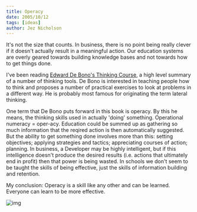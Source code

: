 ```yaml
---
title: Operacy
date: 2005/10/12
tags: [ideas]
author: Jez Nicholson
---
```

It's not the size that counts.
In business, there is no point being really clever if it doesn't actually result in a meaningful action. Our education systems are overly geared towards building knowledge bases and not towards how to get things done.

I've been reading [Edward De Bono's Thinking Course](http://www.amazon.co.uk/Bonos-Thinking-Course-Powerful-Transform/dp/1406612022), a high level summary of a number of thinking tools. De Bono is interested in teaching people how to think and proposes a number of practical exercises to look at problems in a different way. He is probably most famous for originating the term lateral thinking.

One term that De Bono puts forward in this book is operacy. By this he means, the thinking skills used in actually 'doing' something. Operational numeracy = oper-acy. Education could be summed up as gathering so much information that the reqired action is then automatically suggested. But the ability to get something done involves more than this: setting objectives; applying strategies and tactics; appreciating courses of action; planning. In business, a Developer may be highly intelligent, but if this intelligence doesn't produce the desired results (i.e. actions that ultimately end in profit) then that power is being wasted. In schools we don't seem to be taught the skills of being effective, just the skills of information building and retention.

My conclusion: Operacy is a skill like any other and can be learned. Everyone can learn to be more effective.

![img](http://ecx.images-amazon.com/images/I/51xzjCY7PoL._SX330_BO1,204,203,200_.jpg)